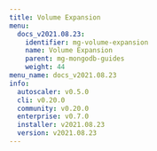 ```yaml
---
title: Volume Expansion
menu:
  docs_v2021.08.23:
    identifier: mg-volume-expansion
    name: Volume Expansion
    parent: mg-mongodb-guides
    weight: 44
menu_name: docs_v2021.08.23
info:
  autoscaler: v0.5.0
  cli: v0.20.0
  community: v0.20.0
  enterprise: v0.7.0
  installer: v2021.08.23
  version: v2021.08.23
---
```



